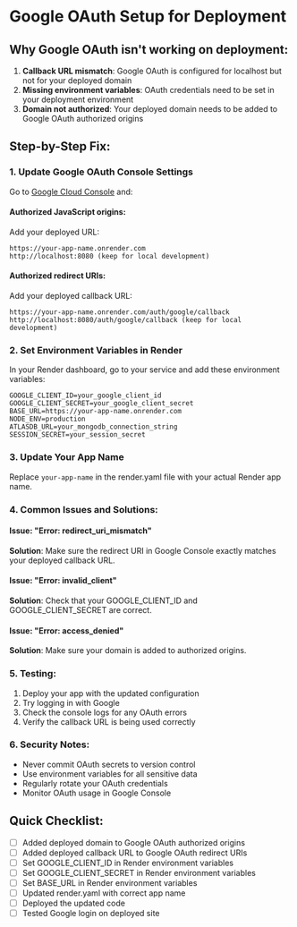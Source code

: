 # Google OAuth Setup for Deployment

## Why Google OAuth isn't working on deployment:

1. **Callback URL mismatch**: Google OAuth is configured for localhost but not for your deployed domain
2. **Missing environment variables**: OAuth credentials need to be set in your deployment environment
3. **Domain not authorized**: Your deployed domain needs to be added to Google OAuth authorized origins

## Step-by-Step Fix:

### 1. Update Google OAuth Console Settings

Go to [Google Cloud Console](https://console.cloud.google.com/) and:

#### Authorized JavaScript origins:
Add your deployed URL:
```
https://your-app-name.onrender.com
http://localhost:8080 (keep for local development)
```

#### Authorized redirect URIs:
Add your deployed callback URL:
```
https://your-app-name.onrender.com/auth/google/callback
http://localhost:8080/auth/google/callback (keep for local development)
```

### 2. Set Environment Variables in Render

In your Render dashboard, go to your service and add these environment variables:

```
GOOGLE_CLIENT_ID=your_google_client_id
GOOGLE_CLIENT_SECRET=your_google_client_secret
BASE_URL=https://your-app-name.onrender.com
NODE_ENV=production
ATLASDB_URL=your_mongodb_connection_string
SESSION_SECRET=your_session_secret
```

### 3. Update Your App Name

Replace `your-app-name` in the render.yaml file with your actual Render app name.

### 4. Common Issues and Solutions:

#### Issue: "Error: redirect_uri_mismatch"
**Solution**: Make sure the redirect URI in Google Console exactly matches your deployed callback URL.

#### Issue: "Error: invalid_client"
**Solution**: Check that your GOOGLE_CLIENT_ID and GOOGLE_CLIENT_SECRET are correct.

#### Issue: "Error: access_denied"
**Solution**: Make sure your domain is added to authorized origins.

### 5. Testing:

1. Deploy your app with the updated configuration
2. Try logging in with Google
3. Check the console logs for any OAuth errors
4. Verify the callback URL is being used correctly

### 6. Security Notes:

- Never commit OAuth secrets to version control
- Use environment variables for all sensitive data
- Regularly rotate your OAuth credentials
- Monitor OAuth usage in Google Console

## Quick Checklist:

- [ ] Added deployed domain to Google OAuth authorized origins
- [ ] Added deployed callback URL to Google OAuth redirect URIs
- [ ] Set GOOGLE_CLIENT_ID in Render environment variables
- [ ] Set GOOGLE_CLIENT_SECRET in Render environment variables
- [ ] Set BASE_URL in Render environment variables
- [ ] Updated render.yaml with correct app name
- [ ] Deployed the updated code
- [ ] Tested Google login on deployed site 